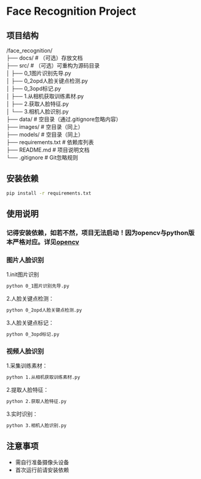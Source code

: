 # Face Recognition Project

## 项目结构      
/face_recognition/        
├── docs/               # （可选）存放文档     
├── src/                # （可选）可重构为源码目录  
│   ├── 0_1图片识别先导.py  
│   ├── 0_2opd人脸关键点检测.py      
│   ├── 0_3opd标记.py  
│   ├── 1.从相机获取训练素材.py    
│   ├── 2.获取人脸特征.py    
│   └── 3.相机人脸识别.py  
├── data/               # 空目录（通过.gitignore忽略内容）  
├── images/             # 空目录（同上）  
├── models/             # 空目录（同上）  
├── requirements.txt    # 依赖库列表  
├── README.md           # 项目说明文档  
└── .gitignore          # Git忽略规则  



## 安装依赖
```bash
pip install -r requirements.txt
```
## 使用说明

### 记得安装依赖，如若不然，项目无法启动！因为opencv与python版本严格对应。详见[opencv](https://pypi.tuna.tsinghua.edu.cn/simple/opencv-python/)

### 图片人脸识别
1.init图片识别

```bash
python 0_1图片识别先导.py
```
2.人脸关键点检测：
```bash
python 0_2opd人脸关键点检测.py
```
3.人脸关键点标记：
```bash
python 0_3opd标记.py
```


### 视频人脸识别
1.采集训练素材：
```bash
python 1.从相机获取训练素材.py
```
2.提取人脸特征：
```bash
python 2.获取人脸特征.py
```
3.实时识别：
```bash
python 3.相机人脸识别.py
```
## 注意事项
 - 需自行准备摄像头设备
 - 首次运行前请安装依赖
